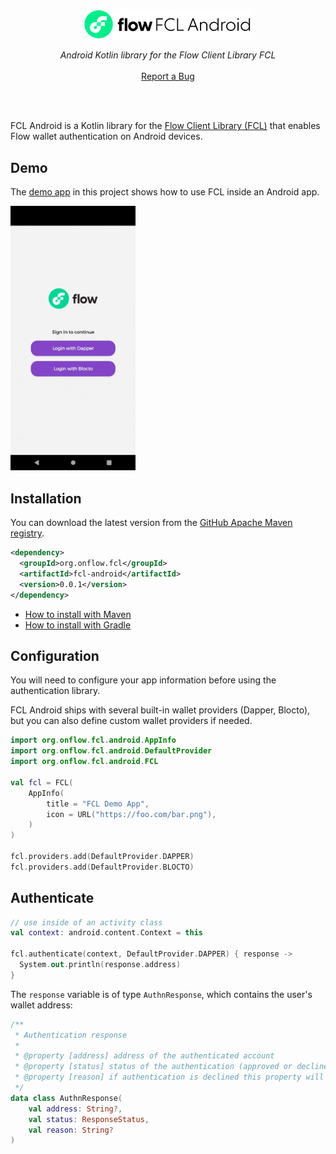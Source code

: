<br />
<p align="center">
  <a href="">
    <img src="./fcl-android.svg" alt="Logo" width="270" height="auto">
  </a>

  <p align="center">
    <i>Android Kotlin library for the Flow Client Library FCL</i>
    <br />
    <br />
    <a href="https://github.com/onflow/flowfcl-android/issues">Report a Bug</a>
</p>
<br />
<br />

FCL Android is a Kotlin library for the [Flow Client Library (FCL)](https://docs.onflow.org/fcl/)
that enables Flow wallet authentication on Android devices.

## Demo

The [demo app](/app) in this project shows how to use FCL inside an Android app.

<img src="/app/fcl-android-demo-dapper.gif" width="200" />

## Installation

You can download the latest version from the [GitHub Apache Maven registry](https://github.com/onflow/fcl-android/packages).

```xml
<dependency>
  <groupId>org.onflow.fcl</groupId>
  <artifactId>fcl-android</artifactId>
  <version>0.0.1</version>
</dependency>
```

- [How to install with Maven](https://docs.github.com/en/packages/working-with-a-github-packages-registry/working-with-the-apache-maven-registry#installing-a-package)
- [How to install with Gradle](https://docs.github.com/en/packages/working-with-a-github-packages-registry/working-with-the-gradle-registry#using-a-published-package)

## Configuration

You will need to configure your app information before using the authentication library.

FCL Android ships with several built-in wallet providers (Dapper, Blocto),
but you can also define custom wallet providers if needed.

```kotlin
import org.onflow.fcl.android.AppInfo
import org.onflow.fcl.android.DefaultProvider
import org.onflow.fcl.android.FCL

val fcl = FCL(
    AppInfo(
        title = "FCL Demo App",
        icon = URL("https://foo.com/bar.png"),
    )
)

fcl.providers.add(DefaultProvider.DAPPER)
fcl.providers.add(DefaultProvider.BLOCTO)
```

## Authenticate 

```kotlin
// use inside of an activity class
val context: android.content.Context = this

fcl.authenticate(context, DefaultProvider.DAPPER) { response ->
  System.out.println(response.address)
}
```

The `response` variable is of type `AuthnResponse`, which contains the user's wallet address:

```kotlin
/**
 * Authentication response
 * 
 * @property [address] address of the authenticated account
 * @property [status] status of the authentication (approved or declined)
 * @property [reason] if authentication is declined this property will contain more description
 */
data class AuthnResponse(
    val address: String?,
    val status: ResponseStatus,
    val reason: String?
)
```
